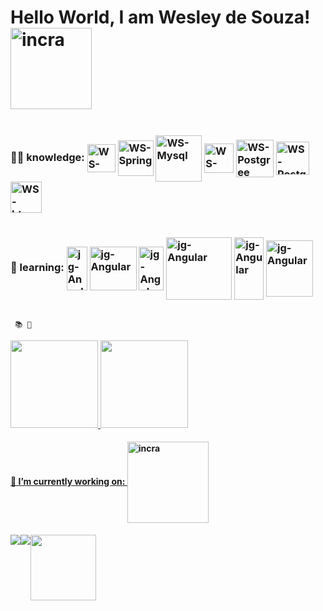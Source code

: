   # Hello World, I am Wesley de Souza! <img alt="incra" align="center" width="130" src="https://www.photofunky.net/output/image/e/c/5/b/ec5bdb/photofunky.gif">
   
  <div style="display:flex">
  <h3>👨‍💻 knowledge:
    
  <img alt="WS-JAVA" align="center" width="45" src="https://cdn.jsdelivr.net/gh/devicons/devicon/icons/java/java-original-wordmark.svg" >
   <img alt="WS-Spring" align="center" width="57" src="https://cdn.jsdelivr.net/gh/devicons/devicon/icons/spring/spring-original-wordmark.svg">
     <img alt="WS-Mysql" align="center" width="74" src="https://cdn.jsdelivr.net/gh/devicons/devicon/icons/mysql/mysql-original-wordmark.svg">
     <img alt="WS-Postgree" align="center" width="47" src="https://cdn.jsdelivr.net/gh/devicons/devicon/icons/postgresql/postgresql-plain-wordmark.svg">
     <img alt="WS-Postgree" align="center" width="60" src="https://cdn.jsdelivr.net/gh/devicons/devicon/icons/microsoftsqlserver/microsoftsqlserver-plain-wordmark.svg">
    <img alt="WS-Postgree" align="center" width="53" src="https://cdn.jsdelivr.net/gh/devicons/devicon/icons/css3/css3-plain-wordmark.svg">
      <img alt="WS-htmml5" align="center" width="50" src="https://cdn.jsdelivr.net/gh/devicons/devicon/icons/html5/html5-plain-wordmark.svg">
     
    
    
  <br>
  </h3>
  </div>
  <div style="display:flex">  
  <h3>📖 learning:
  <img alt="jg-Angular" align="center" height="70" width="33" src="https://cdn.jsdelivr.net/gh/devicons/devicon/icons/javascript/javascript-original.svg">
    <img alt="jg-Angular" align="center" height="70" width="75" src="https://cdn.jsdelivr.net/gh/devicons/devicon/icons/angularjs/angularjs-plain-wordmark.svg">
   <img alt="jg-Angular" align="center" height="70" width="40" src="https://cdn.jsdelivr.net/gh/devicons/devicon/icons/react/react-original-wordmark.svg" />
    <img alt="jg-Angular" align="center" height="100" width="105" src="https://cdn.jsdelivr.net/gh/devicons/devicon/icons/kotlin/kotlin-original-wordmark.svg" />
    <img alt="jg-Angular" align="center" height="100" width="47" src="https://cdn.jsdelivr.net/gh/devicons/devicon/icons/android/android-original-wordmark.svg" />
    <img alt="jg-Angular" align="center" height="90" width="75" src="https://cdn.jsdelivr.net/gh/devicons/devicon/icons/yarn/yarn-original-wordmark.svg" />

  <h3>
   </div>
    
     📚 💼 
  <div>
  <a href="https://github.com/wesley180320">
  <img height="140em" src="https://github-readme-stats.vercel.app/api?username=wesley180320&show_icons=true&theme=white&include_all_commits=true&count_private=true"/>
  <img height="140em" src="https://github-readme-stats.vercel.app/api/top-langs/?username=wesley180320&layout=compact&langs_count=7&theme=white"/>  
  </div>    
   
  <div style="display:flex">
  <h4>🏢 I’m currently working on:
  <img alt="incra" align="center" width="130" src="https://brandeps.com/logo-download/I/INCRA-logo-vector-01.svg">
  </h4>
  </div>
    
<div style="display:flex"> 
  <a href="https://www.instagram.com/dev_wesley.souza/" target="_blank"><img src="https://img.shields.io/badge/-Instagram-%23E4405F?style=for-the-badge&logo=instagram&logoColor=white"         target="_blank"></a>
  <a href = "mailto:estevaoowesley@gmail.com"><img src="https://img.shields.io/badge/Gmail-D14836?style=for-the-badge&logo=gmail&logoColor=white" target="_blank"></a>
  <a href="https://www.linkedin.com/in/wesley-de-souza-4a0372157"><img src="https://img.shields.io/badge/LinkedIn-%230077B5.svg?&style=flat-square&logo=linkedin&logoColor=white" width="105" target="_blank"></a>  
</div>
